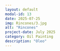 ```yaml
---
layout: default
modal-id: 13
date: 2025-07-25
img: Rincones/3.jpg
alt: "Rincones"
project-date: July 2025
category: Oil Painting
description: "Oleo"
---
```

